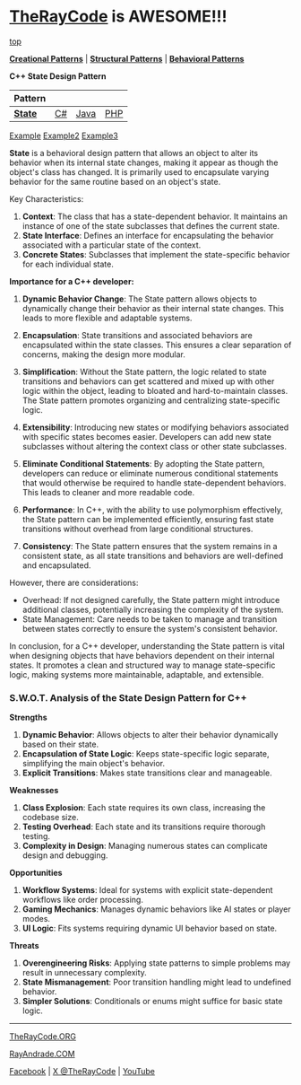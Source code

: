 # [TheRayCode](../../../README.md) is AWESOME!!!

[top](../README.md)

**[Creational Patterns](../../Creational/README.md)** | **[Structural Patterns](../../Structural/README.md)** | **[Behavioral Patterns](../README.md)**

**C++ State Design Pattern**

|Pattern|   |   |   |
|---|---|---|---|
| [**State**](README.md) | [C#](../../../Csharp/Behavioral/State/README.md) | [Java](../../../Java/Behavioral/State/README.md) | [PHP](../../../PHP/Behavioral/State/README.md) |

[Example](Example/README.md) [Example2](Example2/README.md) [Example3](Example3/README.md)

**State** is a behavioral design pattern that allows an object to alter its behavior when its internal state changes, making it appear as though the object's class has changed. It is primarily used to encapsulate varying behavior for the same routine based on an object's state.

Key Characteristics:
1. **Context**: The class that has a state-dependent behavior. It maintains an instance of one of the state subclasses that defines the current state.
2. **State Interface**: Defines an interface for encapsulating the behavior associated with a particular state of the context.
3. **Concrete States**: Subclasses that implement the state-specific behavior for each individual state.

**Importance for a C++ developer:**

1. **Dynamic Behavior Change**: The State pattern allows objects to dynamically change their behavior as their internal state changes. This leads to more flexible and adaptable systems.

2. **Encapsulation**: State transitions and associated behaviors are encapsulated within the state classes. This ensures a clear separation of concerns, making the design more modular.

3. **Simplification**: Without the State pattern, the logic related to state transitions and behaviors can get scattered and mixed up with other logic within the object, leading to bloated and hard-to-maintain classes. The State pattern promotes organizing and centralizing state-specific logic.

4. **Extensibility**: Introducing new states or modifying behaviors associated with specific states becomes easier. Developers can add new state subclasses without altering the context class or other state subclasses.

5. **Eliminate Conditional Statements**: By adopting the State pattern, developers can reduce or eliminate numerous conditional statements that would otherwise be required to handle state-dependent behaviors. This leads to cleaner and more readable code.

6. **Performance**: In C++, with the ability to use polymorphism effectively, the State pattern can be implemented efficiently, ensuring fast state transitions without overhead from large conditional structures.

7. **Consistency**: The State pattern ensures that the system remains in a consistent state, as all state transitions and behaviors are well-defined and encapsulated.

However, there are considerations:
- Overhead: If not designed carefully, the State pattern might introduce additional classes, potentially increasing the complexity of the system.
- State Management: Care needs to be taken to manage and transition between states correctly to ensure the system's consistent behavior.

In conclusion, for a C++ developer, understanding the State pattern is vital when designing objects that have behaviors dependent on their internal states. It promotes a clean and structured way to manage state-specific logic, making systems more maintainable, adaptable, and extensible.

### **S.W.O.T. Analysis of the State Design Pattern for C++**

**Strengths**  
1. **Dynamic Behavior**: Allows objects to alter their behavior dynamically based on their state.  
2. **Encapsulation of State Logic**: Keeps state-specific logic separate, simplifying the main object's behavior.  
3. **Explicit Transitions**: Makes state transitions clear and manageable.

**Weaknesses**  
1. **Class Explosion**: Each state requires its own class, increasing the codebase size.  
2. **Testing Overhead**: Each state and its transitions require thorough testing.  
3. **Complexity in Design**: Managing numerous states can complicate design and debugging.

**Opportunities**  
1. **Workflow Systems**: Ideal for systems with explicit state-dependent workflows like order processing.  
2. **Gaming Mechanics**: Manages dynamic behaviors like AI states or player modes.  
3. **UI Logic**: Fits systems requiring dynamic UI behavior based on state.

**Threats**  
1. **Overengineering Risks**: Applying state patterns to simple problems may result in unnecessary complexity.  
2. **State Mismanagement**: Poor transition handling might lead to undefined behavior.  
3. **Simpler Solutions**: Conditionals or enums might suffice for basic state logic.

---

[TheRayCode.ORG](https://www.TheRayCode.org)

[RayAndrade.COM](https://www.RayAndrade.com)

[Facebook](https://www.facebook.com/TheRayCode/) | [X @TheRayCode](https://www.x.com/TheRayCode/) | [YouTube](https://www.youtube.com/TheRayCode/)
